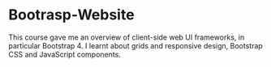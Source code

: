 # Bootrasp-Website
This course gave me an overview of client-side web UI frameworks, in particular Bootstrap 4. I learnt about grids and responsive design, Bootstrap CSS and JavaScript components. 
